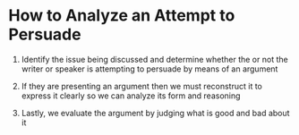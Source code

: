# How to Analyze an Attempt to Persuade

1. Identify the issue being discussed and determine whether the or not the writer or speaker is attempting to persuade by means of an argument

2. If they are presenting an argument then we must reconstruct it to express it clearly so we can analyze its form and reasoning

3. Lastly, we evaluate the argument by judging what is good and bad about it